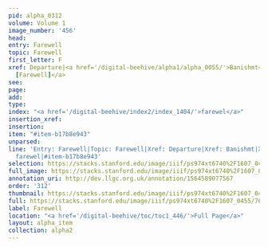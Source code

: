 ```yaml
---
pid: alpha_0312
volume: Volume 1
image_number: '456'
head: 
entry: Farewell
topic: Farewell
first_letter: F
xref: Departure|<a href='/digital-beehive/alpha1/alpha_0055/'>Banishmt</a>|<a href='/digital-beehive/toc/toc2_150/'>675
  [Farewell]</a>
see: 
page: 
add: 
type: 
index: "<a href='/digital-beehive/index2/index_1404/'>farewel</a>"
insertion_xref: 
insertion: 
item: "#item-b17b8e943"
unparsed: 
line: 'Entry: Farewell|Topic: Farewell|Xref: Departure|Xref: Banishmt|Xref: 675 [Farewell]|Index:
  farewel|#item-b17b8e943'
selection: https://stacks.stanford.edu/image/iiif/ps974xt6740%2F1607_0455/769,2745,2987,562/full/0/default.jpg
full_image: https://stacks.stanford.edu/image/iiif/ps974xt6740%2F1607_0455/full/full/0/default.jpg
annotation_uri: http://dev.llgc.org.uk/annotation/1564589077567
order: '312'
thumbnail: https://stacks.stanford.edu/image/iiif/ps974xt6740%2F1607_0455/769,2745,600,180/250,/0/default.jpg
full: https://stacks.stanford.edu/image/iiif/ps974xt6740%2F1607_0455/769,2745,2987,562/full/0/default.jpg
label: Farewell
location: "<a href='/digital-beehive/toc/toc1_446/'>Full Page</a>"
layout: alpha_item
collection: alpha2
---
```

